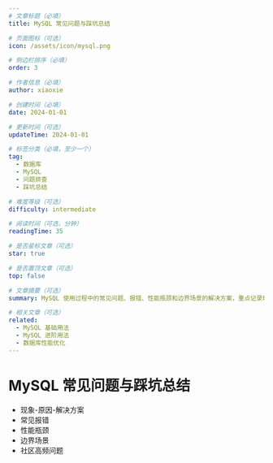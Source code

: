 ```yaml
---
# 文章标题（必填）
title: MySQL 常见问题与踩坑总结

# 页面图标（可选）
icon: /assets/icon/mysql.png

# 侧边栏排序（必填）
order: 3

# 作者信息（必填）
author: xiaoxie

# 创建时间（必填）
date: 2024-01-01

# 更新时间（可选）
updateTime: 2024-01-01

# 标签分类（必填，至少一个）
tag:
  - 数据库
  - MySQL
  - 问题排查
  - 踩坑总结

# 难度等级（可选）
difficulty: intermediate

# 阅读时间（可选，分钟）
readingTime: 35

# 是否星标文章（可选）
star: true

# 是否置顶文章（可选）
top: false

# 文章摘要（可选）
summary: MySQL 使用过程中的常见问题、报错、性能瓶颈和边界场景的解决方案，重点记录现象-原因-解决方案的排查思路。

# 相关文章（可选）
related:
  - MySQL 基础用法
  - MySQL 进阶用法
  - 数据库性能优化
---
```


# MySQL 常见问题与踩坑总结

- 现象-原因-解决方案
- 常见报错
- 性能瓶颈
- 边界场景
- 社区高频问题